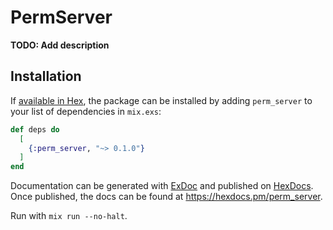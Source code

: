 # PermServer

**TODO: Add description**

## Installation

If [available in Hex](https://hex.pm/docs/publish), the package can be installed
by adding `perm_server` to your list of dependencies in `mix.exs`:

```elixir
def deps do
  [
    {:perm_server, "~> 0.1.0"}
  ]
end
```

Documentation can be generated with [ExDoc](https://github.com/elixir-lang/ex_doc)
and published on [HexDocs](https://hexdocs.pm). Once published, the docs can
be found at <https://hexdocs.pm/perm_server>.

Run with `mix run --no-halt`.

